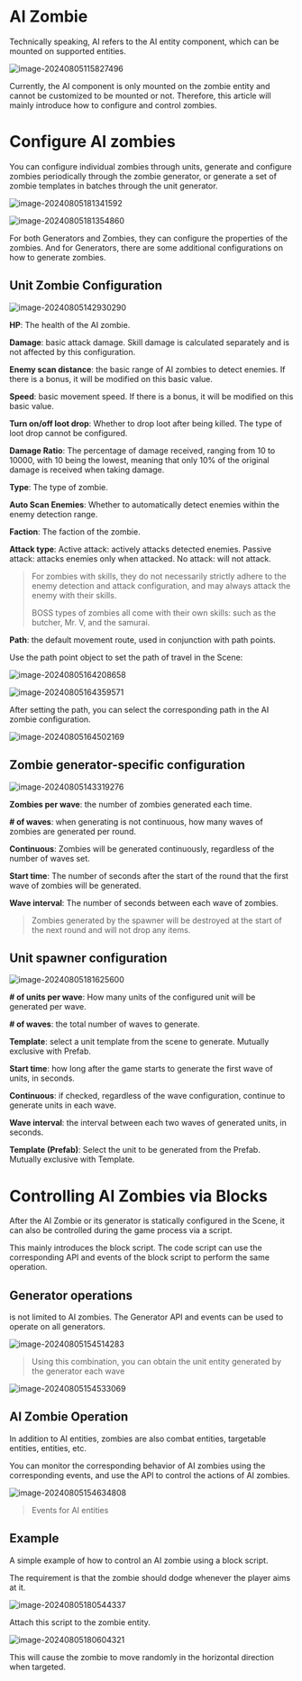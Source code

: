 # AI Zombie

Technically speaking, AI refers to the AI entity component, which can be mounted on supported entities.

![image-20240805115827496](https://dl.dir.freefiremobile.com/common/OB46/CSH/OfficialWeb/17-AI/image-20240805115827496.png)

Currently, the AI component is only mounted on the zombie entity and cannot be customized to be mounted or not. Therefore, this article will mainly introduce how to configure and control zombies.

# Configure AI zombies

You can configure individual zombies through units, generate and configure zombies periodically through the zombie generator, or generate a set of zombie templates in batches through the unit generator.

![image-20240805181341592](https://dl.dir.freefiremobile.com/common/OB46/CSH/OfficialWeb/17-AI/image-20240805181341592.png)

![image-20240805181354860](https://dl.dir.freefiremobile.com/common/OB46/CSH/OfficialWeb/17-AI/image-20240805181354860.png)

For both Generators and Zombies, they can configure the properties of the zombies. And for Generators, there are some additional configurations on how to generate zombies.

## **Unit Zombie Configuration**

![image-20240805142930290](https://dl.dir.freefiremobile.com/common/OB46/CSH/OfficialWeb/17-AI/image-20240805142930290.png)

**HP**: The health of the AI zombie.

**Damage**: basic attack damage. Skill damage is calculated separately and is not affected by this configuration.

**Enemy scan distance**: the basic range of AI zombies to detect enemies. If there is a bonus, it will be modified on this basic value.

**Speed**: basic movement speed. If there is a bonus, it will be modified on this basic value.

**Turn on/off loot drop**: Whether to drop loot after being killed. The type of loot drop cannot be configured.

**Damage Ratio**: The percentage of damage received, ranging from 10 to 10000, with 10 being the lowest, meaning that only 10% of the original damage is received when taking damage.

**Type**: The type of zombie.

**Auto Scan Enemies**: Whether to automatically detect enemies within the enemy detection range.

**Faction**: The faction of the zombie.

**Attack type**: Active attack: actively attacks detected enemies. Passive attack: attacks enemies only when attacked. No attack: will not attack.

> For zombies with skills, they do not necessarily strictly adhere to the enemy detection and attack configuration, and may always attack the enemy with their skills.
>
> BOSS types of zombies all come with their own skills: such as the butcher, Mr. V, and the samurai.

**Path**: the default movement route, used in conjunction with path points.

Use the path point object to set the path of travel in the Scene:

![image-20240805164208658](https://dl.dir.freefiremobile.com/common/OB46/CSH/OfficialWeb/17-AI/image-20240805164208658.png)

![image-20240805164359571](https://dl.dir.freefiremobile.com/common/OB46/CSH/OfficialWeb/17-AI/image-20240805164359571.png)

After setting the path, you can select the corresponding path in the AI zombie configuration.

![image-20240805164502169](https://dl.dir.freefiremobile.com/common/OB46/CSH/OfficialWeb/17-AI/image-20240805164502169.png)

## **Zombie generator-specific configuration**

![image-20240805143319276](https://dl.dir.freefiremobile.com/common/OB46/CSH/OfficialWeb/17-AI/image-20240805143319276.png)

**Zombies per wave**: the number of zombies generated each time.

**# of waves**: when generating is not continuous, how many waves of zombies are generated per round.

**Continuous**: Zombies will be generated continuously, regardless of the number of waves set.

**Start time**: The number of seconds after the start of the round that the first wave of zombies will be generated.

**Wave interval**: The number of seconds between each wave of zombies.

> Zombies generated by the spawner will be destroyed at the start of the next round and will not drop any items.

## Unit spawner configuration

![image-20240805181625600](https://dl.dir.freefiremobile.com/common/OB46/CSH/OfficialWeb/17-AI/image-20240805181625600.png)

**# of units per wave**: How many units of the configured unit will be generated per wave.

**# of waves**: the total number of waves to generate.

**Template**: select a unit template from the scene to generate. Mutually exclusive with Prefab.

**Start time**: how long after the game starts to generate the first wave of units, in seconds.

**Continuous**: if checked, regardless of the wave configuration, continue to generate units in each wave.

**Wave interval**: the interval between each two waves of generated units, in seconds.

**Template (Prefab)**: Select the unit to be generated from the Prefab. Mutually exclusive with Template.

# Controlling AI Zombies via Blocks

After the AI Zombie or its generator is statically configured in the Scene, it can also be controlled during the game process via a script.

This mainly introduces the block script. The code script can use the corresponding API and events of the block script to perform the same operation.

## Generator operations

is not limited to AI zombies. The Generator API and events can be used to operate on all generators.

![image-20240805154514283](https://dl.dir.freefiremobile.com/common/OB46/CSH/OfficialWeb/17-AI/image-20240805154514283.png)

> Using this combination, you can obtain the unit entity generated by the generator each wave

![image-20240805154533069](https://dl.dir.freefiremobile.com/common/OB46/CSH/OfficialWeb/17-AI/image-20240805154533069.png)



## AI Zombie Operation

In addition to AI entities, zombies are also combat entities, targetable entities, entities, etc.

You can monitor the corresponding behavior of AI zombies using the corresponding events, and use the API to control the actions of AI zombies.

![image-20240805154634808](https://dl.dir.freefiremobile.com/common/OB46/CSH/OfficialWeb/17-AI/image-20240805154634808.png)

> Events for AI entities

## Example

A simple example of how to control an AI zombie using a block script.

The requirement is that the zombie should dodge whenever the player aims at it.

![image-20240805180544337](https://dl.dir.freefiremobile.com/common/OB46/CSH/OfficialWeb/17-AI/image-20240805180544337.png)

Attach this script to the zombie entity.

![image-20240805180604321](https://dl.dir.freefiremobile.com/common/OB46/CSH/OfficialWeb/17-AI/image-20240805180604321.png)

This will cause the zombie to move randomly in the horizontal direction when targeted.
